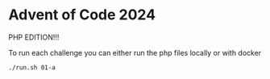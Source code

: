 # Advent of Code 2024

PHP EDITION!!!

To run each challenge you can either run the php files locally or with docker

`./run.sh 01-a`
